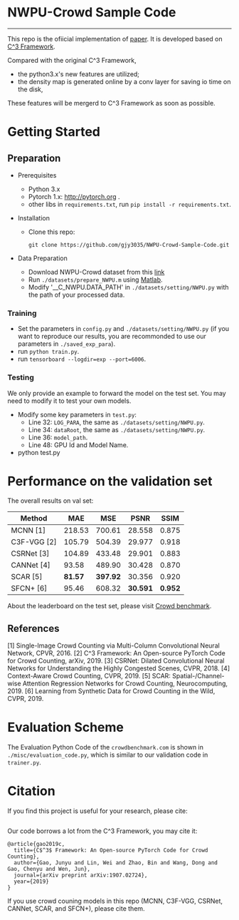 # NWPU-Crowd Sample Code

---

This repo is the ofiicial implementation of [paper](). It is developed based on [C^3 Framework](). 

Compared with the original C^3 Framework, 
- the python3.x's new features are utilized;
- the density map is generated online by a conv layer for saving io time on the disk, 

These features will be mergerd to C^3 Framework as soon as possible.


# Getting Started

## Preparation
- Prerequisites
  - Python 3.x
  - Pytorch 1.x: http://pytorch.org .
  - other libs in ```requirements.txt```, run ```pip install -r requirements.txt```.

- Installation
  - Clone this repo:
    ```
    git clone https://github.com/gjy3035/NWPU-Crowd-Sample-Code.git
    ```
    
- Data Preparation
  - Download NWPU-Crowd dataset from this [link](https://mailnwpueducn-my.sharepoint.com/personal/gjy3035_mail_nwpu_edu_cn/_layouts/15/onedrive.aspx?id=%2Fpersonal%2Fgjy3035%5Fmail%5Fnwpu%5Fedu%5Fcn%2FDocuments%2F%E8%AE%BA%E6%96%87%E5%BC%80%E6%BA%90%E6%95%B0%E6%8D%AE%2FNWPU%2DCrowd&originalPath=aHR0cHM6Ly9tYWlsbndwdWVkdWNuLW15LnNoYXJlcG9pbnQuY29tLzpmOi9nL3BlcnNvbmFsL2dqeTMwMzVfbWFpbF9ud3B1X2VkdV9jbi9Fc3ViTXA0OHd3SkRpSDBZbFQ4Mk5ZWUJtWTlMMHMtRnByckJjb2FBSmtJMXJ3P3J0aW1lPWdxTkxjV0dTMTBn)
  - Run ```./datasets/prepare_NWPU.m``` using [Matlab](https://www.mathworks.com/).
  - Modify '__C_NWPU.DATA_PATH' in ```./datasets/setting/NWPU.py``` with the path of your processed data.


### Training

- Set the parameters in ```config.py``` and ```./datasets/setting/NWPU.py``` (if you want to reproduce our results, you are recommonded to use our parameters in ```./saved_exp_para```).
- run ```python train.py```.
- run ```tensorboard --logdir=exp --port=6006```.

### Testing

We only provide an example to forward the model on the test set. You may need to modify it to test your own models.

- Modify some key parameters in ```test.py```: 
  - Line 32: ```LOG_PARA```, the same as ```./datasets/setting/NWPU.py```.
  - Line 34: ```dataRoot```, the same as ```./datasets/setting/NWPU.py```.
  - Line 36: ```model_path```.  
  - Line 48: GPU Id and Model Name. 
- python test.py

# Performance on the validation set

The overall results on val set:

|   Method   |  MAE  |  MSE  |  PSNR  |  SSIM  | 
|------------|-------|-------|--------|--------|
| MCNN [1]   | 218.53| 700.61| 28.558 |  0.875 |
| C3F-VGG [2]| 105.79| 504.39| 29.977 |  0.918 |
| CSRNet [3] | 104.89| 433.48| 29.901 |  0.883 |
| CANNet [4] |  93.58| 489.90| 30.428 |  0.870 |
| SCAR [5]   |  **81.57**| **397.92**| 30.356 |  0.920 |
| SFCN+ [6]  |  95.46| 608.32| **30.591** | **0.952**|


About the leaderboard on the test set, please visit [Crowd benchmark](https://crowdbenchmark.com/nwpucrowd.html).  

## References

[1] Single-Image Crowd Counting via Multi-Column Convolutional Neural Network, CPVR, 2016.
[2] C^3 Framework: An Open-source PyTorch Code for Crowd Counting, arXiv, 2019.
[3] CSRNet: Dilated Convolutional Neural Networks for Understanding the Highly Congested Scenes, CVPR, 2018. 
[4] Context-Aware Crowd Counting, CVPR, 2019.
[5] SCAR: Spatial-/Channel-wise Attention Regression Networks for Crowd Counting, Neurocomputing, 2019.
[6] Learning from Synthetic Data for Crowd Counting in the Wild, CVPR, 2019.


# Evaluation Scheme 

The Evaluation Python Code of the ```crowdbenchmark.com``` is shown in ```./misc/evaluation_code.py```, which is similar to our validation code in ```trainer.py```. 

# Citation
If you find this project is useful for your research, please cite:
```

```

Our code borrows a lot from the C^3 Framework, you may cite it:
```
@article{gao2019c,
  title={C$^3$ Framework: An Open-source PyTorch Code for Crowd Counting},
  author={Gao, Junyu and Lin, Wei and Zhao, Bin and Wang, Dong and Gao, Chenyu and Wen, Jun},
  journal={arXiv preprint arXiv:1907.02724},
  year={2019}
}
```
If you use crowd couning models in this repo (MCNN, C3F-VGG, CSRNet, CANNet, SCAR, and SFCN+), please cite them. 


